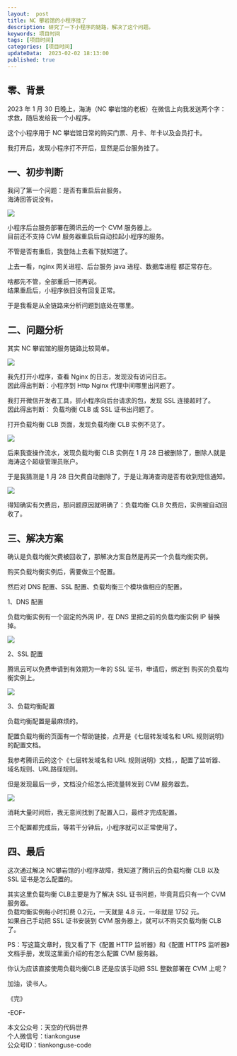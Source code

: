 ```yaml
---   
layout:  post  
title: NC 攀岩馆的小程序挂了    
description: 研究了一下小程序的链路，解决了这个问题。  
keywords: 项目时间  
tags: [项目时间]    
categories: [项目时间]  
updateData:  2023-02-02 18:13:00  
published: true  
---  
```


## 零、背景  


2023 年 1 月 30 日晚上，海涛（NC 攀岩馆的老板）在微信上向我发送两个字：求救，随后发给我一个小程序。  


这个小程序用于 NC 攀岩馆日常的购买门票、月卡、年卡以及会员打卡。  


我打开后，发现小程序打不开后，显然是后台服务挂了。  


## 一、初步判断  


我问了第一个问题：是否有重启后台服务。  
海涛回答说没有。  


![](https://res2023.tiankonguse.com/images/2023/02/02/000.png)  


小程序后台服务部署在腾讯云的一个 CVM 服务器上。  
目前还不支持 CVM 服务器重启后自动拉起小程序的服务。  


不管是否有重启，我登陆上去看下就知道了。  


上去一看，nginx 网关进程、后台服务 java 进程、数据库进程 都正常存在。  


啥都先不管，全部重启一把再说。  
结果重启后，小程序依旧没有回复正常。  


于是我看是从全链路来分析问题到底处在哪里。  


## 二、问题分析  


其实 NC 攀岩馆的服务链路比较简单。  


![](https://res2023.tiankonguse.com/images/2023/02/02/001.png)  


我先打开小程序，查看  Nginx 的日志，发现没有访问日志。  
因此得出判断：小程序到 Http Nginx 代理中间哪里出问题了。  


我打开微信开发者工具，抓小程序向后台请求的包，发现 SSL 连接超时了。  
因此得出判断： 负载均衡 CLB 或 SSL 证书出问题了。  


打开负载均衡 CLB 页面，发现负载均衡 CLB 实例不见了。  


![](https://res2023.tiankonguse.com/images/2023/02/02/002.png) 


后来我查操作流水，发现负载均衡 CLB 实例在 1 月 28 日被删除了，删除人就是海涛这个超级管理员账户。  


于是我猜测是 1 月 28 日欠费自动删除了，于是让海涛查询是否有收到短信通知。  


![](https://res2023.tiankonguse.com/images/2023/02/02/003.png) 



得知确实有欠费后，那问题原因就明确了：负载均衡 CLB 欠费后，实例被自动回收了。  


## 三、解决方案  


确认是负载均衡欠费被回收了，那解决方案自然是再买一个负载均衡实例。  


购买负载均衡实例后，需要做三个配置。  


然后对 DNS 配置、SSL 配置、负载均衡三个模块做相应的配置。  


1、DNS 配置  


负载均衡实例有一个固定的外网 IP，在 DNS 里把之前的负载均衡实例 IP 替换掉。  



![](https://res2023.tiankonguse.com/images/2023/02/02/004.png) 


2、SSL 配置  


腾讯云可以免费申请到有效期为一年的 SSL 证书，申请后，绑定到 购买的负载均衡实例上。  


![](https://res2023.tiankonguse.com/images/2023/02/02/005.png) 


3、负载均衡配置  


负载均衡配置是最麻烦的。  


配置负载均衡的页面有一个帮助链接，点开是《七层转发域名和 URL 规则说明》的配置文档。  


我参考腾讯云的这个《七层转发域名和 URL 规则说明》文档，，配置了监听器、域名规则、URL路径规则。  


但是发现最后一步，文档没介绍怎么把流量转发到 CVM 服务器去。  



![](https://res2023.tiankonguse.com/images/2023/02/02/006.png) 


消耗大量时间后，我无意间找到了配置入口，最终才完成配置。  



三个配置都完成后，等若干分钟后，小程序就可以正常使用了。  


## 四、最后  


这次通过解决 NC攀岩馆的小程序故障，我知道了腾讯云的负载均衡 CLB 以及 SSL 证书是怎么配置的。  


其实这里负载均衡 CLB主要是为了解决 SSL 证书问题，毕竟背后只有一个 CVM 服务器。  
负载均衡实例每小时扣费 0.2元，一天就是 4.8 元，一年就是 1752 元。  
如果自己手动把 SSL 证书安装到 CVM 服务器上，就可以不购买负载均衡 CLB 了。  


PS：写这篇文章时，我又看了下《配置 HTTP 监听器》和《配置 HTTPS 监听器》文档手册，发现这里面介绍的有怎么配置 CVM 服务器。  


你认为应该直接使用负载均衡CLB 还是应该手动把 SSL 整数部署在 CVM 上呢？  


加油，读书人。  


《完》  


-EOF-  



本文公众号：天空的代码世界  
个人微信号：tiankonguse  
公众号ID：tiankonguse-code  
  

